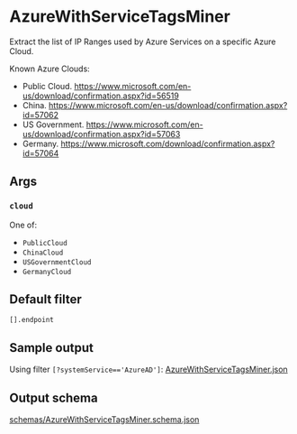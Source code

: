 # AzureWithServiceTagsMiner

Extract the list of IP Ranges used by Azure Services on a specific Azure Cloud.

Known Azure Clouds:
- Public Cloud. https://www.microsoft.com/en-us/download/confirmation.aspx?id=56519
- China. https://www.microsoft.com/en-us/download/confirmation.aspx?id=57062
- US Government. https://www.microsoft.com/en-us/download/confirmation.aspx?id=57063
- Germany. https://www.microsoft.com/download/confirmation.aspx?id=57064

## Args

### `cloud`

One of:
- `PublicCloud`
- `ChinaCloud`
- `USGovernmentCloud`
- `GermanyCloud`

## Default filter

`[].endpoint`

## Sample output

Using filter `[?systemService=='AzureAD']`: [AzureWithServiceTagsMiner.json](AzureWithServiceTagsMiner.json)

## Output schema

[schemas/AzureWithServiceTagsMiner.schema.json](schemas/AzureWithServiceTagsMiner.schema.json)
